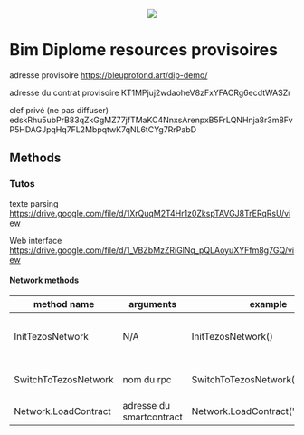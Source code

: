 <p align="center">
  <img src=git-content/tezintroloop.gif />
</p>

# Bim Diplome resources provisoires
adresse provisoire
https://bleuprofond.art/dip-demo/

adresse du contrat provisoire
KT1MPjuj2wdaoheV8zFxYFACRg6ecdtWASZr

clef privé (ne pas diffuser)
edskRhu5ubPrB83qZkGgMZ77jfTMaKC4NnxsArenpxB5FrLQNHnja8r3m8FvP5HDAGJpqHq7FL2MbpqtwK7qNL6tCYg7RrPabD

## Methods 

### Tutos
texte parsing
https://drive.google.com/file/d/1XrQuqM2T4Hr1z0ZkspTAVGJ8TrERqRsU/view

Web interface
https://drive.google.com/file/d/1_VBZbMzZRiGlNq_pQLAoyuXYFfm8g7GQ/view


#### Network methods

| method name     | arguments                            | example                              | description                          |
| --------------- | ------------------------------------ | ------------------------------------ | ------------------------------------ |
| InitTezosNetwork| N/A                                  |  InitTezosNetwork()                  | Initialize l'api au réseau Tezos     |
| SwitchToTezosNetwork| nom du rpc                       | SwitchToTezosNetwork('ghostnet')     | Connection a un noeud du reseau      |
| Network.LoadContract| adresse du smartcontract         | Network.LoadContract(""KT1P8...")

